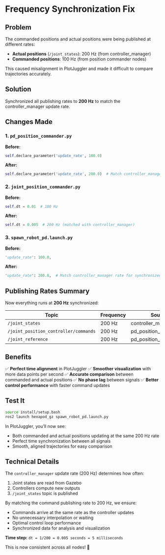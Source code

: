 # Frequency Synchronization Fix

## Problem
The commanded positions and actual positions were being published at different rates:
- **Actual positions** (`/joint_states`): 200 Hz (from controller_manager)
- **Commanded positions**: 100 Hz (from position commander nodes)

This caused misalignment in PlotJuggler and made it difficult to compare trajectories accurately.

## Solution
Synchronized all publishing rates to **200 Hz** to match the controller_manager update rate.

## Changes Made

### 1. `pd_position_commander.py`
**Before:**
```python
self.declare_parameter('update_rate', 100.0)
```

**After:**
```python
self.declare_parameter('update_rate', 200.0)  # Match controller_manager rate
```

### 2. `joint_position_commander.py`
**Before:**
```python
self.dt = 0.01  # 100 Hz
```

**After:**
```python
self.dt = 0.005  # 200 Hz (matched with controller_manager)
```

### 3. `spawn_robot_pd.launch.py`
**Before:**
```python
"update_rate": 100.0,
```

**After:**
```python
"update_rate": 200.0,  # Match controller_manager rate for synchronized plotting
```

## Publishing Rates Summary

Now everything runs at **200 Hz** synchronized:

| Topic | Frequency | Source |
|-------|-----------|--------|
| `/joint_states` | 200 Hz | controller_manager |
| `/joint_position_controller/commands` | 200 Hz | pd_position_commander |
| `/joint_reference` | 200 Hz | pd_position_commander |

## Benefits

✅ **Perfect time alignment** in PlotJuggler
✅ **Smoother visualization** with more data points per second
✅ **Accurate comparison** between commanded and actual positions
✅ **No phase lag** between signals
✅ **Better control performance** with faster command updates

## Test It

```bash
source install/setup.bash
ros2 launch hexapod_gz spawn_robot_pd.launch.py
```

In PlotJuggler, you'll now see:
- Both commanded and actual positions updating at the same 200 Hz rate
- Perfect time synchronization between all signals
- Smooth, aligned trajectories for easy comparison

## Technical Details

The `controller_manager` update rate (200 Hz) determines how often:
1. Joint states are read from Gazebo
2. Controllers compute new outputs
3. `/joint_states` topic is published

By matching the command publishing rate to 200 Hz, we ensure:
- Commands arrive at the same rate as the controller updates
- No unnecessary interpolation or waiting
- Optimal control loop performance
- Synchronized data for analysis and visualization

**Time step:** `dt = 1/200 = 0.005 seconds = 5 milliseconds`

This is now consistent across all nodes! 🎯
